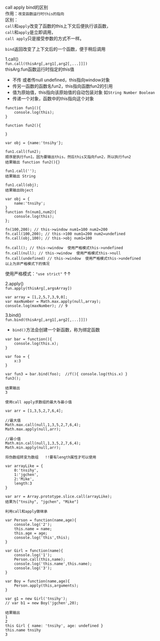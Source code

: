 call apply bind的区别  
作用：`改变函数运行时this的指向`  
区别：  
`call`和`apply`改变了函数的this上下文后便执行该函数，  
`call`和`apply`是立即调用，  
`call apply`只是接受参数的方式不一样。   

`bind`返回改变了上下文后的一个函数，便于稍后调用  

1.call()  
`fun.call(thisArg[,arg1[,arg2[,...]]])`  
thisArg:fun函数运行时指定的this值
- 不传 或者传null undefined，this指向window对象
- 传另一函数的函数名fun2，this指向函数fun2的引用
- 值为原始值，this指向该原始值的自动包装对象 如`String Number Boolean`
- 传递一个对象，函数中的this指向这个对象
```
function fun1(){
    console.log(this);
}

function fun2(){
    
}

var obj = {name:'tnsihy'};

fun1.call(fun2);
顺序是执行fun1，因为要输出this，然后this又指向fun2，所以执行fun2
结果输出 function fun2(){}

fun1.call('');
结果输出 String

fun1.call(obj);
结果输出Object
```

```JS
var obj = {
    name:'tnsihy';
}
function fn(num1,num2){
    console.log(this);
};

fn(100,200); // this->window num1=100 num2=200
fn.call(100,200); // this->100 num1=200 num2=undefined
fn.call(obj,100); // this->obj num1=100

fn.call(); // this->window  使用严格模式this->undefined
fn.call(null); // this->window  使用严格模式this->null
fn.call(undefined) // this->window  使用严格模式this->undefined
以上为非严格模式下的情况
```
使用严格模式：` "use strict" ` ↑↑

2.apply()  
`fun.apply(thisArg[,argsArray])`
```
var array = [1,2,5,7,3,9,0];
var maxNumber = Math.max.apply(null,array);
console.log(maxNumber); // 9
```
3.bind()  
`fun.bind(thisArg[,arg1[,arg2[,...]]])`
- `bind()`方法会创建一个新函数，称为绑定函数
```
var bar = function(){
    console.log(this.x);
}

var foo = {
    x:3
}

var fun3 = bar.bind(foo);  //f(){ console.log(this.x) }
fun3();

结果输出
3
```

`使用call apply求数组的最大与最小值`
```
var arr = [1,3,5,2,7,6,4];

//最大值
Math.max.call(null,1,3,5,2,7,6,4);
Math.max.apply(null,arr);

//最小值
Math.min.call(null,1,3,5,2,7,6,4);
Math.min.apply(null,arr);
```

`将伪数组转变为数组   !!要有length属性才可以使用`
```
var arrayLike = {
    0:'tnsihy',
    1:'jgchen',
    2:'Mike',
    length:3
}

var arr = Array.prototype.slice.call(arrayLike);
结果为["tnsihy", "jgchen", "Mike"]
```
`利用call和apply做继承`
```
var Person = function(name,age){
    console.log('2');
    this.name = name;
    this.age = age;
    console.log('this',this);
}

var Girl = function(name){
    console.log('1');
    Person.call(this,name);
    console.log('this.name',this.name);
    console.log('3');
}

var Boy = function(name,age){
    Person.apply(this,arguments);
}

var g1 = new Girl('tnsihy');
// var b1 = new Boy('jgchen',20);

结果输出
1
2
this Girl { name: 'tnsihy', age: undefined }
this.name tnsihy
3
```